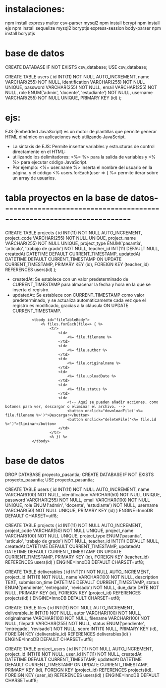 # instalaciones:

npm install express multer csv-parser mysql2
npm install bcrypt
npm install ejs
npm install sequelize mysql2 bcryptjs express-session body-parser
npm install bcryptjs

# base de datos

CREATE DATABASE IF NOT EXISTS csv_database;
USE csv_database;

CREATE TABLE users (
id INT(11) NOT NULL AUTO_INCREMENT,
name VARCHAR(255) NOT NULL,
identification VARCHAR(255) NOT NULL UNIQUE,
password VARCHAR(255) NOT NULL,
email VARCHAR(255) NOT NULL,
role ENUM('admin', 'docente', 'estudiante') NOT NULL,
username VARCHAR(255) NOT NULL UNIQUE,
PRIMARY KEY (id)
);

# ejs:

EJS (Embedded JavaScript) es un motor de plantillas que permite generar HTML dinámico en aplicaciones web utilizando JavaScript.

- La sintaxis de EJS:
  Permite insertar variables y estructuras de control directamente en el HTML:
- utilizando los delimitadores: <%= %> para la salida de variables y <% %> para ejecutar código JavaScript.
- Por ejemplo:
  <%= user.name %> inserta el nombre del usuario en la página, y el código <% users.forEach(user => { %> permite iterar sobre un array de usuarios.

# tabla proyectos en la base de datos----------------------------------------------------------------------

CREATE TABLE projects (
id INT(11) NOT NULL AUTO_INCREMENT,
project_code VARCHAR(255) NOT NULL UNIQUE,
project_name VARCHAR(255) NOT NULL UNIQUE,
project_type ENUM('pasantía', 'artículo', 'trabajo de grado') NOT NULL,
teacher_id INT(11) DEFAULT NULL,
createdAt DATETIME DEFAULT CURRENT_TIMESTAMP,
updatedAt DATETIME DEFAULT CURRENT_TIMESTAMP ON UPDATE CURRENT_TIMESTAMP,
PRIMARY KEY (id),
FOREIGN KEY (teacher_id) REFERENCES users(id)
);

- createdAt:
  Se establece con un valor predeterminado de CURRENT_TIMESTAMP para almacenar la fecha y hora en la que se inserta el registro.
- updatedAt:
  Se establece con CURRENT_TIMESTAMP como valor predeterminado, y se actualiza automáticamente cada vez que el registro es modificado, gracias a la cláusula ON UPDATE CURRENT_TIMESTAMP.

 <!-- Cuerpo de la tabla donde se llenarán dinámicamente los archivos cargados. -->

                <tbody id="fileTableBody">
                    <% files.forEach(file=> { %>
                        <tr>
                            <td>
                                <%= file.filename %>
                            </td>
                            <td>
                                <%= file.author %>
                            </td>
                            <td>
                                <%= file.originalname %>
                            </td>
                            <td>
                                <%= file.uploadDate %>
                            </td>
                            <td>
                                <%= file.status %>
                            </td>
                            <td>
                                <!-- Aquí se pueden añadir acciones, como botones para ver, descargar o eliminar el archivo. -->
                                <button onclick="downloadFile('<%= file.filename %>')">Descargar</button>
                                <button onclick="deleteFile('<%= file.id %>')">Eliminar</button>
                            </td>
                        </tr>
                        <% }) %>
                </tbody>

# base de datos
DROP DATABASE proyecto_pasantia;
CREATE DATABASE IF NOT EXISTS proyecto_pasantia;
USE proyecto_pasantia;

CREATE TABLE users (
    id INT(11) NOT NULL AUTO_INCREMENT,
    name VARCHAR(100) NOT NULL,
    identification VARCHAR(50) NOT NULL UNIQUE, 
    password VARCHAR(255) NOT NULL,
    email VARCHAR(100) NOT NULL UNIQUE, 
    role ENUM('admin', 'docente', 'estudiante') NOT NULL,
    username VARCHAR(50) NOT NULL UNIQUE, 
    PRIMARY KEY (id)
) ENGINE=InnoDB DEFAULT CHARSET=utf8;

CREATE TABLE projects (
    id INT(11) NOT NULL AUTO_INCREMENT,
    project_code VARCHAR(50) NOT NULL UNIQUE,
    project_name VARCHAR(100) NOT NULL UNIQUE, 
    project_type ENUM('pasantía', 'artículo', 'trabajo de grado') NOT NULL,
    teacher_id INT(11) DEFAULT NULL,
    createdAt DATETIME DEFAULT CURRENT_TIMESTAMP,
    updatedAt DATETIME DEFAULT CURRENT_TIMESTAMP ON UPDATE CURRENT_TIMESTAMP,
    PRIMARY KEY (id),
    FOREIGN KEY (teacher_id) REFERENCES users(id)
) ENGINE=InnoDB DEFAULT CHARSET=utf8;

CREATE TABLE deliverables (
    id INT(11) NOT NULL AUTO_INCREMENT,
    project_id INT(11) NOT NULL,
    name VARCHAR(100) NOT NULL,
    description TEXT,
    submission_time DATETIME DEFAULT CURRENT_TIMESTAMP,
    status ENUM('pendiente', 'entregado', 'revisado') NOT NULL,
    due_date DATE NOT NULL,
    PRIMARY KEY (id),
    FOREIGN KEY (project_id) REFERENCES projects(id)
) ENGINE=InnoDB DEFAULT CHARSET=utf8;

CREATE TABLE files (
    id INT(11) NOT NULL AUTO_INCREMENT,
    deliverable_id INT(11) NOT NULL,
    autor VARCHAR(100) NOT NULL,
    originalname VARCHAR(100) NOT NULL, 
    filename VARCHAR(100) NOT NULL,
    filepath VARCHAR(255) NOT NULL,
    status ENUM('pendiente', 'entregado', 'revisado') NOT NULL,
    score INT(11) NULL,
    PRIMARY KEY (id),
    FOREIGN KEY (deliverable_id) REFERENCES deliverables(id)
) ENGINE=InnoDB DEFAULT CHARSET=utf8;

CREATE TABLE project_users (
    id INT(11) NOT NULL AUTO_INCREMENT,
    project_id INT(11) NOT NULL,
    user_id INT(11) NOT NULL,
    createdAt DATETIME DEFAULT CURRENT_TIMESTAMP,
    updatedAt DATETIME DEFAULT CURRENT_TIMESTAMP ON UPDATE CURRENT_TIMESTAMP,
    PRIMARY KEY (id),
    FOREIGN KEY (project_id) REFERENCES projects(id),
    FOREIGN KEY (user_id) REFERENCES users(id)
) ENGINE=InnoDB DEFAULT CHARSET=utf8;

